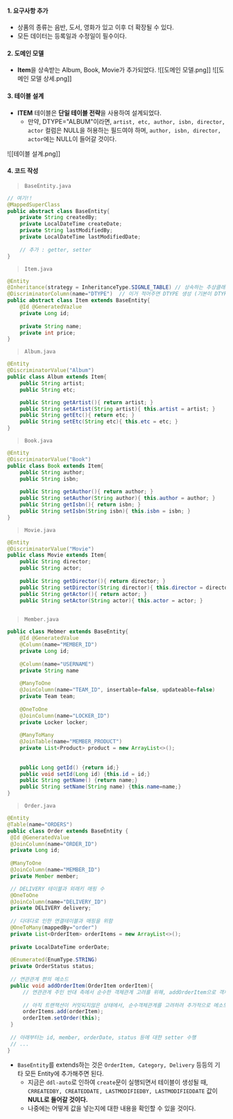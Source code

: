 
#### 1. 요구사항 추가

- 상품의 종류는 음반, 도서, 영화가 있고 이후 더 확장될 수 있다.
- 모든 데이터는 등록일과 수정일이 필수이다.


#### 2. 도메인 모델

- **Item**을 상속받는 Album, Book, Movie가 추가되었다.
![[도메인 모델.png]]
![[도메인 모델 상세.png]]

#### 3. 테이블 설계

- **ITEM** 테이블은 **단일 테이블 전략**을 사용하여 설계되었다.
	- 만약, DTYPE="ALBUM"이라면,  `artist, etc, author, isbn, director, actor` 컬럼은 NULL을 허용하는 필드여야 하며, `author, isbn, director, actor`에는  NULL이 들어갈 것이다.

![[테이블 설계.png]]


#### 4. 코드 작성


> `BaseEntity.java`
```java
// 여기!!
@MappedSuperClass 
public abstract class BaseEntity{ 
	private String createdBy;
	private LocalDateTime createDate;
	private String lastModifiedBy;
	private LocalDateTime lastModifiedDate;
	
	// 추가 : getter, setter
}
```

> `Item.java`
```java
@Entity
@Inheritance(strategy = InheritanceType.SIGNLE_TABLE) // 상속하는 추상클래스라고 정의 -> 단일 테이블 전략
@DiscriminatorColumn(name="DTYPE")  // 이거 적어주면 DTYPE 생성 (기본이 DTYPE이라 name 속성은 안적어도됨)
public abstract class Item extends BaseEntity{
	@Id @GeneratedVazlue
	private Long id;
	
	private String name;
	private int price;
}
```

> `Album.java`
```java
@Entity
@DiscriminatorValue("Album") 
public class Album extends Item{
	public String artist;
	public String etc;

	public String getArtist(){ return artist; }
	public String setArtist(String artist){ this.artist = artist; }
	public String getEtc(){ return etc; }
	public String setEtc(String etc){ this.etc = etc; }
}
```

> `Book.java`
```java
@Entity
@DiscriminatorValue("Book")
public class Book extends Item{
	public String author;
	public String isbn;
	
	public String getAuthor(){ return author; }
	public String setAuthor(String author){ this.author = author; }
	public String getIsbn(){ return isbn; }
	public String setIsbn(String isbn){ this.isbn = isbn; }
}
```

> `Movie.java`
```java
@Entity
@DiscriminatorValue("Movie") 
public class Movie extends Item{
	public String director;
	public String actor;
	
	public String getDirector(){ return director; }
	public String setDirector(String director){ this.director = director; }
	public String getActor(){ return actor; }
	public String setActor(String actor){ this.actor = actor; }
	
```

> `Member.java`
```java
public class Mebmer extends BaseEntity{ 
	@Id @GeneratedValue
	@Column(name="MEMBER_ID")
	private Long id;
	
	@Column(name="USERNAME")
	private String name
	
	@ManyToOne
	@JoinColumn(name="TEAM_ID", insertable=false, updateable=false)
	private Team team;
	
	@OneToOne
	@JoinColumn(name="LOCKER_ID")
	private Locker locker;
	
	@ManyToMany 
	@JoinTable(name="MEMBER_PRODUCT")
	private List<Product> product = new ArrayList<>(); 
	
	
	public Long getId() {return id;}
	public void setId(Long id) {this.id = id;}
	public String getName() {return name;}
	public String setName(String name) {this.name=name;}
}
```


> `Order.java`
```java
@Entity
@Table(name="ORDERS")
public class Order extends BaseEntity {
 @Id @GeneratedValue
 @JoinColumn(name="ORDER_ID")
 private Long id;
 
 @ManyToOne
 @JoinColumn(name="MEMBER_ID")
 private Member member;

 // DELIVERY 테이블과 외래키 매핑 수
 @OneToOne
 @JoinColumn(name="DELIVERY_ID")
 private DELIVERY delivery;
 
 // 다대다로 인한 연결테이블과 매핑을 위함
 @OneToMany(mappedBy="order")
 private List<OrderItem> orderItems = new ArrayList<>();
 
 private LocalDateTime orderDate;
 
 @Enumerated(EnumType.STRING)
 private OrderStatus status;
 
 // 연관관계 편의 메소드
 public void addOrderItem(OrderItem orderItem){
	 // 연관관계 주인 반대 측에서 순수한 객체관계 고려를 위해, addOrderItem으로 객체 값 추가로 업데이트 수행
	 
	 // 아직 트랜잭션이 커밋되지않은 상태에서, 순수객체관계를 고려하려 추가적으로 메소드를 정의하는 과정이 아래와 같이 필요하다면, 양방향 연관관계가 설정된 객체 중 한 곳만 정의해주면 된다. (여기서는 연관관계 주인 반대에서 수행해주었음)
	 orderItems.add(orderItem);
	 orderItem.setOrder(this);
 }
 
 // 아래부터는 id, member, orderDate, status 등에 대한 setter 수행
 // ...
}
```

- `BaseEntity`를 extends하는 것은 `OrderItem, Category, Delivery` 등등의 기타 모든 Entity에 추가해주면 된다. 
	- 지금은 `ddl-auto`로 인하여 `create`문이 실행되면서 테이블이 생성될 때, `CRREATEDBY, CREATEDDATE, LASTMODIFIEDBY, LASTMODIFIEDDATE` 값이 **NULL로 들어갈 것이다.**
	- 나중에는 어떻게 값을 넣는지에 대한 내용을 확인할 수 있을 것이다.